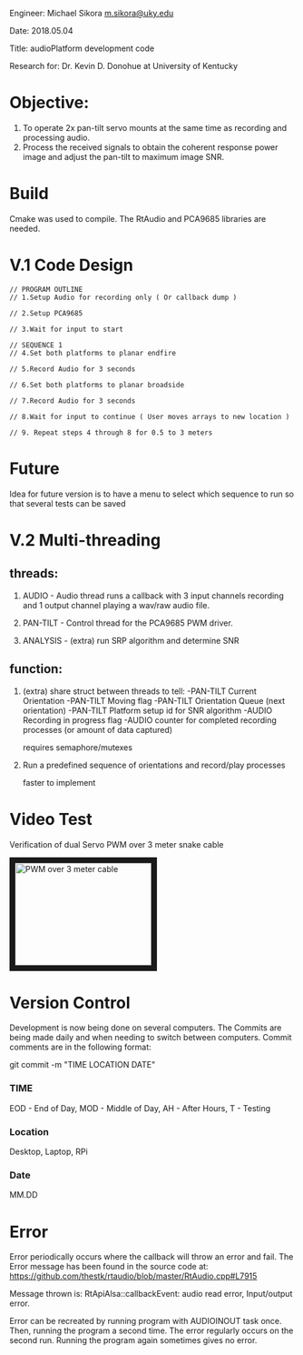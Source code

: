 Engineer: Michael Sikora <m.sikora@uky.edu>

Date: 2018.05.04

Title: audioPlatform development code

Research for: Dr. Kevin D. Donohue at University of Kentucky

# Objective: 
1. To operate 2x pan-tilt servo mounts at the same time as recording and processing audio.
2. Process the received signals to obtain the coherent response power image and adjust the pan-tilt to maximum image SNR. 
			  
		
# Build
Cmake was used to compile. The RtAudio and PCA9685 libraries are needed.

# V.1 Code Design
	// PROGRAM OUTLINE
	// 1.Setup Audio for recording only ( Or callback dump )
	
	// 2.Setup PCA9685
	
	// 3.Wait for input to start
	
	// SEQUENCE 1
	// 4.Set both platforms to planar endfire
	
	// 5.Record Audio for 3 seconds
	
	// 6.Set both platforms to planar broadside
	
	// 7.Record Audio for 3 seconds
	
	// 8.Wait for input to continue ( User moves arrays to new location )
	
	// 9. Repeat steps 4 through 8 for 0.5 to 3 meters
	
# Future
 Idea for future version is to have a menu to select which sequence to run
 so that several tests can be saved
 
 # V.2 Multi-threading
## threads:
 1. AUDIO - Audio thread runs a callback with 3 input channels recording and 1
	output channel playing a wav/raw audio file.

 2. PAN-TILT - Control thread for the PCA9685 PWM driver.
 
 3. ANALYSIS - (extra) run SRP algorithm and determine SNR
 
## function:
 1. (extra)  share struct between threads to tell:
	-PAN-TILT Current Orientation
	-PAN-TILT Moving flag
	-PAN-TILT Orientation Queue (next orientation)
	-PAN-TILT Platform setup id for SNR algorithm
	-AUDIO Recording in progress flag
	-AUDIO counter for completed recording processes (or amount of data captured)
	
	requires semaphore/mutexes
	
 2. Run a predefined sequence of orientations and record/play processes
 
	faster to implement

# Video Test

Verification of dual Servo PWM over 3 meter snake cable

<a href="https://www.youtube.com/watch?v=nqSF_LqeNWM
" target="_blank"><img src="http://img.youtube.com/vi/nqSF_LqeNWM/0.jpg" 
alt="PWM over 3 meter cable" width="240" height="180" border="10" /></a>

<a width="560" height="315" href="https://www.youtube.com/embed/1Uhf23q1lOA" frameborder="0" allow="autoplay; encrypted-media" allowfullscreen></a>


# Version Control

Development is now being done on several computers. The Commits are being made daily and
when needing to switch between computers. Commit comments are in the following format:

git commit -m "TIME LOCATION DATE"

### TIME

EOD - End of Day, MOD - Middle of Day, AH - After Hours, T - Testing

### Location

Desktop, Laptop, RPi

### Date

MM.DD
 
 # Error
Error periodically occurs where the callback will throw an error and fail.
The Error message has been found in the source code at:
https://github.com/thestk/rtaudio/blob/master/RtAudio.cpp#L7915

Message thrown is:
RtApiAlsa::callbackEvent: audio read error, Input/output error.

Error can be recreated by running program with AUDIOINOUT task once. Then,
running the program a second time. The error regularly occurs on the second
run. Running the program again sometimes gives no error.
 
